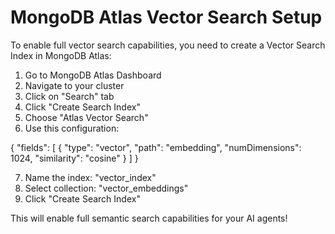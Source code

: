 # MongoDB Atlas Vector Search Setup


To enable full vector search capabilities, you need to create a Vector Search Index in MongoDB Atlas:

1. Go to MongoDB Atlas Dashboard
2. Navigate to your cluster
3. Click on "Search" tab
4. Click "Create Search Index"
5. Choose "Atlas Vector Search"
6. Use this configuration:

{
  "fields": [
    {
      "type": "vector",
      "path": "embedding",
      "numDimensions": 1024,
      "similarity": "cosine"
    }
  ]
}

7. Name the index: "vector_index"
8. Select collection: "vector_embeddings"
9. Click "Create Search Index"

This will enable full semantic search capabilities for your AI agents!
